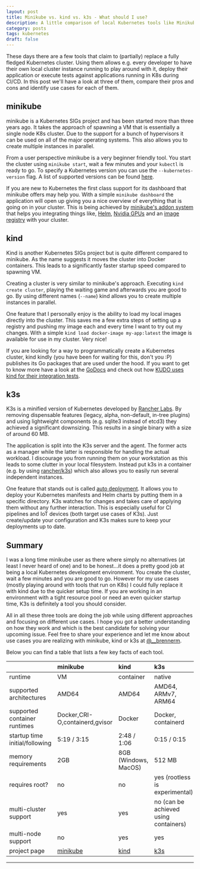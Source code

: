 ```yaml
---
layout: post
title: Minikube vs. kind vs. k3s - What should I use?
description: A little comparison of local Kubernetes tools like Minikube, kind and k3s.
category: posts
tags: kubernetes
draft: false
---
```

These days there are a few tools that claim to (partially) replace a fully fledged Kubernetes cluster. Using them allows e.g. every developer to have their own local cluster instance running to play around with it, deploy their application or execute tests against applications running in K8s during CI/CD. In this post we'll have a look at three of them, compare their pros and cons and identify use cases for each of them.

## minikube

minikube is a Kubernetes SIGs project and has been started more than three years ago. It takes the approach of spawning a VM that is essentially a single node K8s cluster. Due to the support for a bunch of hypervisors it can be used on all of the major operating systems. This also allows you to create multiple instances in parallel.

From a user perspective minikube is a very beginner friendly tool. You start the cluster using `minikube start`, wait a few minutes and your `kubectl` is ready to go. To specify a Kubernetes version you can use the `--kubernetes-version` flag. A list of supported versions can be found [here](https://minikube.sigs.k8s.io/docs/reference/configuration/kubernetes/).

If you are new to Kubernetes the first class support for its dashboard that minikube offers may help you. With a simple `minikube dashboard` the application will open up giving you a nice overview of everything that is going on in your cluster. This is being achieved by [minikube's addon system](https://minikube.sigs.k8s.io/docs/tasks/addons/) that helps you integrating things like, [Helm](https://helm.sh/), [Nvidia GPUs](https://developer.nvidia.com/kubernetes-gpu) and an [image registry](https://docs.docker.com/registry/) with your cluster.

## kind

Kind is another Kubernetes SIGs project but is quite different compared to minikube. As the name suggests it moves the cluster into Docker containers. This leads to a significantly faster startup speed compared to spawning VM.

Creating a cluster is very similar to minikube's approach. Executing `kind create cluster`, playing the waiting game and afterwards you are good to go. By using different names (`--name`) kind allows you to create multiple instances in parallel.

One feature that I personally enjoy is the ability to load my local images directly into the cluster. This saves me a few extra steps of setting up a registry and pushing my image each and every time I want to try out my changes. With a simple `kind load docker-image my-app:latest` the image is available for use in my cluster. Very nice!

If you are looking for a way to programmatically create a Kubernetes cluster, kind kindly (you have been for waiting for this, don't you :P) publishes its Go packages that are used under the hood. If you want to get to know more have a look at the [GoDocs](https://godoc.org/sigs.k8s.io/kind/pkg/cluster) and check out how [KUDO uses kind for their integration tests](https://github.com/kudobuilder/kudo/blob/f7b09025f5c2faf5492624facc1dc4c5c7a5ccad/pkg/test/harness.go#L105).

## k3s

K3s is a minified version of Kubernetes developed by [Rancher Labs](https://rancher.com/). By removing dispensable features (legacy, alpha, non-default, in-tree plugins) and using lightweight components (e.g. sqlite3 instead of etcd3) they achieved a significant downsizing. This results in a single binary with a size of around 60 MB.

The application is split into the K3s server and the agent. The former acts as a manager while the latter is responsible for handling the actual workload. I discourage you from running them on your workstation as this leads to some clutter in your local filesystem. Instead put k3s in a container (e.g. by using [rancher/k3s](https://hub.docker.com/r/rancher/k3s)) which also allows you to easily run several independent instances.

One feature that stands out is called [auto deployment](https://rancher.com/docs/k3s/latest/en/configuration/#auto-deploying-manifests). It allows you to deploy your Kubernetes manifests and Helm charts by putting them in a specific directory. K3s watches for changes and takes care of applying them without any further interaction. This is especially useful for CI pipelines and IoT devices (both target use cases of K3s). Just create/update your configuration and K3s makes sure to keep your deployments up to date.

## Summary

I was a long time minikube user as there where simply no alternatives (at least I never heard of one) and to be honest...it does a pretty good job at being a local Kubernetes development environment. You create the cluster, wait a few minutes and you are good to go. However for my use cases (mostly playing around with tools that run on K8s) I could fully replace it with kind due to the quicker setup time. If you are working in an environment with a tight resource pool or need an even quicker startup time, K3s is definitely a tool you should consider.

All in all these three tools are doing the job while using different approaches and focusing on different use cases. I hope you got a better understanding on how they work and which is the best candidate for solving your upcoming issue. Feel free to share your experience and let me know about use cases you are realizing with minikube, kind or k3s at [@__brennerm](https://twitter.com/__brennerm).

Below you can find a table that lists a few key facts of each tool.

||minikube|kind|k3s|
|-|:------|:---|:---|
|runtime|VM|container|native|
|supported architectures|AMD64|AMD64|AMD64, ARMv7, ARM64|
|supported container runtimes|Docker,CRI-O,containerd,gvisor|Docker|Docker, containerd|
|startup time initial/following|5:19 / 3:15|2:48 / 1:06|0:15 / 0:15|
|memory requirements|2GB|8GB (Windows, MacOS)|512 MB|
|requires root?|no|no|yes (rootless is experimental)|
|multi-cluster support|yes|yes|no (can be achieved using containers)|
|multi-node support|no|yes|yes|
|project page|[minikube](https://minikube.sigs.k8s.io/)|[kind](https://kind.sigs.k8s.io/)|[k3s](https://k3s.io/)|

---
